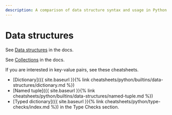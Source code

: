 ```yaml
---
description: A comparison of data structure syntax and usage in Python
---
```

# Data structures

See [Data structures](https://docs.python.org/3/tutorial/datastructures.html) in the docs.

See [Collections](https://docs.python.org/3/library/collections.html) in the docs.

If you are interested in key-value pairs, see these cheatsheets.

- [Dictionary]({{ site.baseurl }}{% link cheatsheets/python/builtins/data-structures/dictionary.md %})
- [Named tuple]({{ site.baseurl }}{% link cheatsheets/python/builtins/data-structures/named-tuple.md %})
- [Typed dictionary]({{ site.baseurl }}{% link cheatsheets/python/type-checks/index.md %}) in the Type Checks section.
